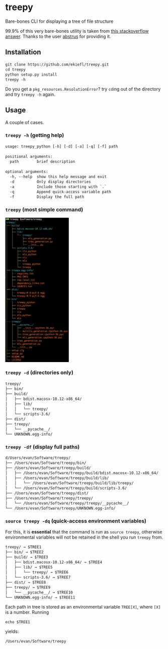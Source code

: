 # treepy
Bare-bones CLI for displaying a tree of file structure

99.9% of this very bare-bones utility is taken from [this stackoverflow answer](https://stackoverflow.com/questions/9727673/list-directory-tree-structure-in-python/49912639#49912639). Thanks to the user [abstrus](https://stackoverflow.com/users/2479038/abstrus) for providing it.

## Installation

```
git clone https://github.com/ekiefl/treepy.git
cd treepy
python setup.py install
treepy -h
```

Do you get a `pkg_resources.ResolutionError`? try `cd`ing out of the directory and try `treepy -h` again.

## Usage

A couple of cases.

### `treepy -h` (getting help)

```
usage: treepy_python [-h] [-d] [-a] [-q] [-f] path

positional arguments:
  path        brief description

optional arguments:
  -h, --help  show this help message and exit
  -d          Only display directories
  -a          Include those starting with `.`
  -q          Append quick-access variable path
  -f          Display the full path
```

### `treepy` (most simple command)

<img src="images/treepy.png" width="40%" align="center">


### `treepy -d` (directories only)

```
treepy/
├── bin/
├── build/
│   ├── bdist.macosx-10.12-x86_64/
│   ├── lib/
│   │   └── treepy/
│   └── scripts-3.6/
├── dist/
├── treepy/
│   └── __pycache__/
└── UNKNOWN.egg-info/
```

### `treepy -df` (display full paths)

```
d/Users/evan/Software/treepy/
├── /Users/evan/Software/treepy/bin/
├── /Users/evan/Software/treepy/build/
│   ├── /Users/evan/Software/treepy/build/bdist.macosx-10.12-x86_64/
│   ├── /Users/evan/Software/treepy/build/lib/
│   │   └── /Users/evan/Software/treepy/build/lib/treepy/
│   └── /Users/evan/Software/treepy/build/scripts-3.6/
├── /Users/evan/Software/treepy/dist/
├── /Users/evan/Software/treepy/treepy/
│   └── /Users/evan/Software/treepy/treepy/__pycache__/
└── /Users/evan/Software/treepy/UNKNOWN.egg-info/
```

### `source treepy -dq` (quick-access environment variables)

For this, it is **essential** that the command is run as `source treepy`, otherwise environmental variables will not be retained in the shell you run `treepy` from.

```
treepy/ → $TREE1
├── bin/ → $TREE2
├── build/ → $TREE3
│   ├── bdist.macosx-10.12-x86_64/ → $TREE4
│   ├── lib/ → $TREE5
│   │   └── treepy/ → $TREE6
│   └── scripts-3.6/ → $TREE7
├── dist/ → $TREE8
├── treepy/ → $TREE9
│   └── __pycache__/ → $TREE10
└── UNKNOWN.egg-info/ → $TREE11
```

Each path in tree is stored as an environmental variable `TREE[X]`, where `[X]` is a number. Running

```
echo $TREE1
``` 

yields:

```
/Users/evan/Software/treepy
```
